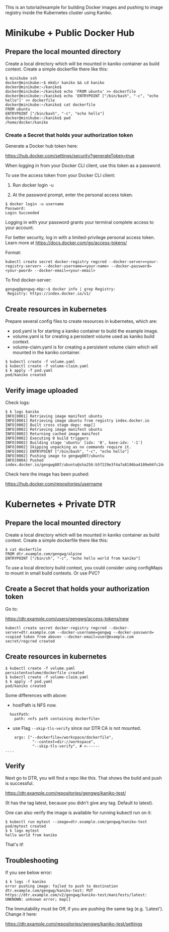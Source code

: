 This is an tutorial/example for building Docker images and pushing to image registry inside the Kubernetes cluster using Kaniko.

# Minikube + Public Docker Hub

## Prepare the local mounted directory

Create a local directory which will be mounted in kaniko container as build context. Create a simple dockerfile there like this:

```
$ minikube ssh
docker@minikube:~$ mkdir kaniko && cd kaniko
docker@minikube:~/kaniko$
docker@minikube:~/kaniko$ echo 'FROM ubuntu' >> dockerfile
docker@minikube:~/kaniko$ echo 'ENTRYPOINT ["/bin/bash", "-c", "echo hello"]' >> dockerfile
docker@minikube:~/kaniko$ cat dockerfile
FROM ubuntu
ENTRYPOINT ["/bin/bash", "-c", "echo hello"]
docker@minikube:~/kaniko$ pwd
/home/docker/kaniko
```

### Create a Secret that holds your authorization token

Generate a Docker hub token here:

https://hub.docker.com/settings/security?generateToken=true

When logging in from your Docker CLI client, use this token as a password.

To use the access token from your Docker CLI client:

1. Run docker login -u <your username>

2. At the password prompt, enter the personal access token.


```
$ docker login -u username
Password:
Login Succeeded
```

Logging in with your password grants your terminal complete access to your account.

For better security, log in with a limited-privilege personal access token. Learn more at https://docs.docker.com/go/access-tokens/

Format:

```
kubectl create secret docker-registry regcred --docker-server=<your-registry-server> --docker-username=<your-name> --docker-password=<your-pword> --docker-email=<your-email>
```

To find docker-server:

```
gengwg@gengwg-mbp:~$ docker info | grep Registry:
 Registry: https://index.docker.io/v1/
```

## Create resources in kubernetes

Prepare several config files to create resources in kubernetes, which are:

- pod.yaml is for starting a kaniko container to build the example image.
- volume.yaml is for creating a persistent volume used as kaniko build context.
- volume-claim.yaml is for creating a persistent volume claim which will mounted in the kaniko container.

```
$ kubectl create -f volume.yaml
$ kubectl create -f volume-claim.yaml
$ k apply -f pod.yaml
pod/kaniko created
```

## Verify image uploaded

Check logs:

```
$ k logs kaniko
INFO[0001] Retrieving image manifest ubuntu
INFO[0001] Retrieving image ubuntu from registry index.docker.io
INFO[0002] Built cross stage deps: map[]
INFO[0002] Retrieving image manifest ubuntu
INFO[0002] Returning cached image manifest
INFO[0002] Executing 0 build triggers
INFO[0002] Building stage 'ubuntu' [idx: '0', base-idx: '-1']
INFO[0002] Skipping unpacking as no commands require it.
INFO[0002] ENTRYPOINT ["/bin/bash", "-c", "echo hello"]
INFO[0002] Pushing image to gengwg807/ubuntu
INFO[0004] Pushed index.docker.io/gengwg807/ubuntu@sha256:b5f229e3f4a7a8196ba4109e04fc24417508a6cc013ed98e1fe7568d612e50c0
```

Check here the image has been pushed:

https://hub.docker.com/repositories/username


# Kubernetes + Private DTR

## Prepare the local mounted directory

Create a local directory which will be mounted in kaniko container as build context. Create a simple dockerfile there like this:

```
$ cat dockerfile
FROM dtr.example.com/gengwg/alpine
ENTRYPOINT ["/bin/sh", "-c", "echo hello world from kaniko"]
```

To use a local directory build context, you could consider using configMaps to mount in small build contexts. Or use PVC?

## Create a Secret that holds your authorization token

Go to:

https://dtr.example.com/users/gengwg/access-tokens/new

```
kubectl create secret docker-registry regcred --docker-server=dtr.example.com --docker-username=gengwg --docker-password=<copied token from above> --docker-email=user@example.com
secret/regcred created
```

## Create resources in kubernetes

```
$ kubectl create -f volume.yaml
persistentvolume/dockerfile created
$ kubectl create -f volume-claim.yaml
$ k apply -f pod.yaml
pod/kaniko created
```

Some differences with above:

- hostPath is NFS now.

```
  hostPath:
    path: <nfs path containing dockerfile>
```

- use Flag `--skip-tls-verify` since our DTR CA is not mounted.

```
    args: ["--dockerfile=/workspace/dockerfile",
            "--context=dir://workspace",
            "--skip-tls-verify", # <------
....
```

## Verify

Next go to DTR, you will find a repo like this. That shows the build and push is successful.

https://dtr.example.com/repositories/gengwg/kaniko-test/

(It has the tag latest, because you didn't give any tag. Default to latest).

One can also verify the image is available for running kubectl run on it:

```
$ kubectl run mytest --image=dtr.example.com/gengwg/kaniko-test
pod/mytest created
$ k logs mytest
hello world from kaniko
```

That's it!

## Troubleshooting

If you see below error:

```
$ k logs -f kaniko
error pushing image: failed to push to destination dtr.example.com/gengwg/kaniko-test: PUT https://dtr.example.com/v2/gengwg/kaniko-test/manifests/latest: UNKNOWN: unknown error; map[]
```

The Immutability must be Off, if you are pushing the same tag (e.g. 'Latest'). Change it here:

https://dtr.example.com/repositories/gengwg/kaniko-test/settings
